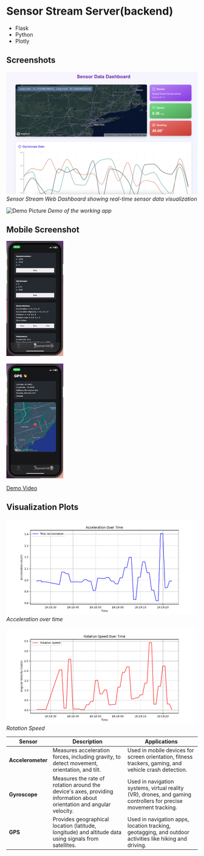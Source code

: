 # Sensor Stream Server(backend)

- Flask
- Python
- Plotly

## Screenshots

![Sensor Stream Dashboard](../screenshot.png)
_Sensor Stream Web Dashboard showing real-time sensor data visualization_

![Demo Picture](../demo.JPG)
_Demo of the working app_

## Mobile Screenshot

<img src="../screenshots/screen1.png" width="150px" /> <br /><br />
<img src="../screenshots/screen2.png" width="150px" />

[Demo Video](https://drive.google.com/file/d/1rCW1SEvG0An0Lh3ZGs52VYfu9jOEeTix/view?usp=sharing)

## Visualization Plots

![Demo Picture](../screenshots/total_acceleration_plot.png)
_Acceleration over time_

![Demo Picture](../screenshots/rotation_speed_plot.png)
_Rotation Speed_

| **Sensor**        | **Description**                                                                                                       | **Applications**                                                                                                |
| ----------------- | --------------------------------------------------------------------------------------------------------------------- | --------------------------------------------------------------------------------------------------------------- |
| **Accelerometer** | Measures acceleration forces, including gravity, to detect movement, orientation, and tilt.                           | Used in mobile devices for screen orientation, fitness trackers, gaming, and vehicle crash detection.           |
| **Gyroscope**     | Measures the rate of rotation around the device's axes, providing information about orientation and angular velocity. | Used in navigation systems, virtual reality (VR), drones, and gaming controllers for precise movement tracking. |
| **GPS**           | Provides geographical location (latitude, longitude) and altitude data using signals from satellites.                 | Used in navigation apps, location tracking, geotagging, and outdoor activities like hiking and driving.         |
